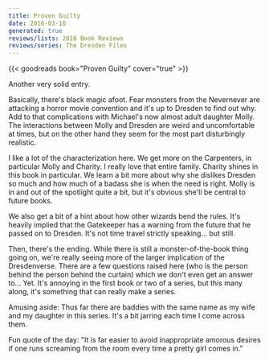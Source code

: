 ```yaml
---
title: Proven Guilty
date: 2016-03-16
generated: true
reviews/lists: 2016 Book Reviews
reviews/series: The Dresden Files
---
```

{{< goodreads book="Proven Guilty" cover="true" >}}

Another very solid entry.  

Basically, there's black magic afoot. Fear monsters from the Nevernever are attacking a horror movie convention and it's up to Dresden to find out why. Add to that complications with Michael's now almost adult daughter Molly. The interactions between Molly and Dresden are weird and uncomfortable at times, but on the other hand they seem for the most part disturbingly realistic.  

<!--more-->

I like a lot of the characterization here. We get more on the Carpenters, in particular Molly and Charity. I really love that entire family. Charity shines in this book in particular. We learn a bit more about why she dislikes Dresden so much and how much of a badass she is when the need is right. Molly is in and out of the spotlight quite a bit, but it's obvious she'll be central to future books.  

We also get a bit of a hint about how other wizards bend the rules. It's heavily implied that the Gatekeeper has a warning from the future that he passed on to Dresden. It's not time travel strictly speaking... but still.  

Then, there's the ending. While there is still a monster-of-the-book thing going on, we're really seeing more of the larger implication of the Dresdenverse. There are a few questions raised here (who is the person behind the person behind the curtain) which we don't even get an answer to... Yet. It's annoying in the first book or two of a series, but this many along, it's something that can really make a series.  

Amusing aside: Thus far there are baddies with the same name as my wife and my daughter in this series. It's a bit jarring each time I come across them.  

Fun quote of the day: "It is far easier to avoid inappropriate amorous desires if one runs screaming from the room every time a pretty girl comes in."  



